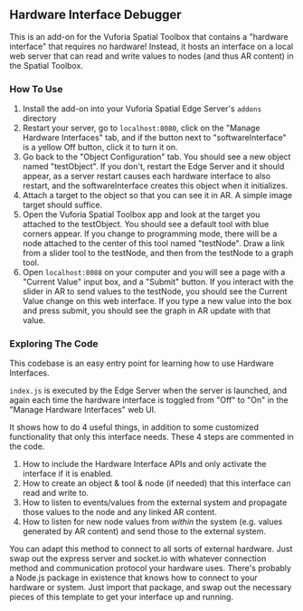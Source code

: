 ## Hardware Interface Debugger

This is an add-on for the Vuforia Spatial Toolbox that contains a "hardware interface" that requires
no hardware! Instead, it hosts an interface on a local web server that can read and write values
to nodes (and thus AR content) in the Spatial Toolbox.

### How To Use

1. Install the add-on into your Vuforia Spatial Edge Server's `addons` directory
2. Restart your server, go to `localhost:8080`, click on the "Manage Hardware Interfaces" tab, and
   if the button next to "softwareInterface" is a yellow Off button, click it to turn it on.
3. Go back to the "Object Configuration" tab. You should see a new object named "testObject". If you
   don't, restart the Edge Server and it should appear, as a server restart causes each hardware
   interface to also restart, and the softwareInterface creates this object when it initializes.
4. Attach a target to the object so that you can see it in AR. A simple image target should suffice.
5. Open the Vuforia Spatial Toolbox app and look at the target you attached to the testObject. You
   should see a default tool with blue corners appear. If you change to programming mode, there
   will be a node attached to the center of this tool named "testNode". Draw a link from a slider
   tool to the testNode, and then from the testNode to a graph tool.
6. Open `localhost:8088` on your computer and you will see a page with a "Current Value" input
   box, and a "Submit" button. If you interact with the slider in AR to send values to the
   testNode, you should see the Current Value change on this web interface. If you type a new
   value into the box and press submit, you should see the graph in AR update with that value.

### Exploring The Code

This codebase is an easy entry point for learning how to use Hardware Interfaces.

`index.js` is executed by the Edge Server when the server is launched, and again each time the
hardware interface is toggled from "Off" to "On" in the "Manage Hardware Interfaces" web UI.

It shows how to do 4 useful things, in addition to some customized functionality that only this
interface needs. These 4 steps are commented in the code.

1. How to include the Hardware Interface APIs and only activate the interface if it is enabled.
2. How to create an object & tool & node (if needed) that this interface can read and write to.
3. How to listen to events/values from the external system and propagate those values to the node
   and any linked AR content.
4. How to listen for new node values from _within_ the system (e.g. values generated by AR content)
   and send those to the external system.
   
You can adapt this method to connect to all sorts of external hardware. Just swap out the express
server and socket.io with whatever connection method and communication protocol your hardware
uses. There's probably a Node.js package in existence that knows how to connect to your hardware
or system. Just import that package, and swap out the necessary pieces of this template to get
your interface up and running.
